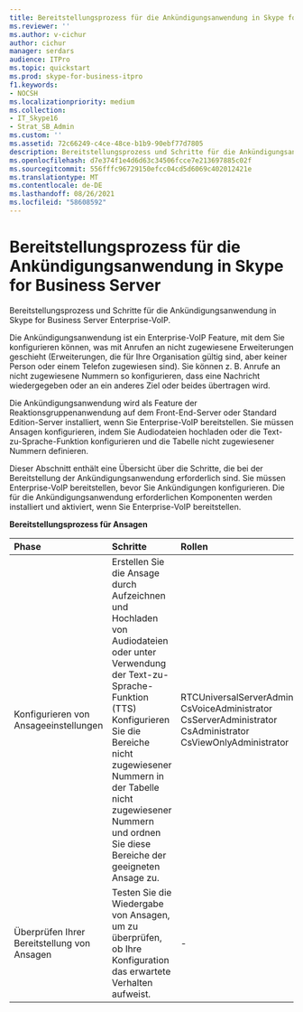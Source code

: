 ```yaml
---
title: Bereitstellungsprozess für die Ankündigungsanwendung in Skype for Business Server
ms.reviewer: ''
ms.author: v-cichur
author: cichur
manager: serdars
audience: ITPro
ms.topic: quickstart
ms.prod: skype-for-business-itpro
f1.keywords:
- NOCSH
ms.localizationpriority: medium
ms.collection:
- IT_Skype16
- Strat_SB_Admin
ms.custom: ''
ms.assetid: 72c66249-c4ce-48ce-b1b9-90ebf77d7805
description: Bereitstellungsprozess und Schritte für die Ankündigungsanwendung in Skype for Business Server Enterprise-VoIP.
ms.openlocfilehash: d7e374f1e4d6d63c34506fcce7e213697885c02f
ms.sourcegitcommit: 556fffc96729150efcc04cd5d6069c402012421e
ms.translationtype: MT
ms.contentlocale: de-DE
ms.lasthandoff: 08/26/2021
ms.locfileid: "58608592"
---
```

# <a name="deployment-process-for-the-announcement-application-in-skype-for-business-server"></a>Bereitstellungsprozess für die Ankündigungsanwendung in Skype for Business Server
 
Bereitstellungsprozess und Schritte für die Ankündigungsanwendung in Skype for Business Server Enterprise-VoIP.
  
Die Ankündigungsanwendung ist ein Enterprise-VoIP Feature, mit dem Sie konfigurieren können, was mit Anrufen an nicht zugewiesene Erweiterungen geschieht (Erweiterungen, die für Ihre Organisation gültig sind, aber keiner Person oder einem Telefon zugewiesen sind). Sie können z. B. Anrufe an nicht zugewiesene Nummern so konfigurieren, dass eine Nachricht wiedergegeben oder an ein anderes Ziel oder beides übertragen wird.
  
Die Ankündigungsanwendung wird als Feature der Reaktionsgruppenanwendung auf dem Front-End-Server oder Standard Edition-Server installiert, wenn Sie Enterprise-VoIP bereitstellen. Sie müssen Ansagen konfigurieren, indem Sie Audiodateien hochladen oder die Text-zu-Sprache-Funktion konfigurieren und die Tabelle nicht zugewiesener Nummern definieren.
  
Dieser Abschnitt enthält eine Übersicht über die Schritte, die bei der Bereitstellung der Ankündigungsanwendung erforderlich sind. Sie müssen Enterprise-VoIP bereitstellen, bevor Sie Ankündigungen konfigurieren. Die für die Ankündigungsanwendung erforderlichen Komponenten werden installiert und aktiviert, wenn Sie Enterprise-VoIP bereitstellen.
  
**Bereitstellungsprozess für Ansagen**

|**Phase**|**Schritte**|**Rollen**|**Bereitstellungsdokumentation**|
|:-----|:-----|:-----|:-----|
|Konfigurieren von Ansageeinstellungen  <br/> | Erstellen Sie die Ansage durch Aufzeichnen und Hochladen von Audiodateien oder unter Verwendung der Text-zu-Sprache-Funktion (TTS) <br/>  Konfigurieren Sie die Bereiche nicht zugewiesener Nummern in der Tabelle nicht zugewiesener Nummern und ordnen Sie diese Bereiche der geeigneten Ansage zu. <br/> |RTCUniversalServerAdmins  <br/> CsVoiceAdministrator  <br/> CsServerAdministrator  <br/> CsAdministrator  <br/> CsViewOnlyAdministrator  <br/> |[Erstellen oder Löschen einer Ankündigung in Skype for Business Server](create-an-announcement.md) <br/> [Erstellen oder Ändern eines Bereichs nicht zugewiesener Nummern in Skype for Business Server](create-or-modify-an-unassigned-number-range.md) <br/> |
|Überprüfen Ihrer Bereitstellung von Ansagen  <br/> |Testen Sie die Wiedergabe von Ansagen, um zu überprüfen, ob Ihre Konfiguration das erwartete Verhalten aufweist.  <br/> |-  <br/> |[(Optional) Überprüfen der Ankündigungsbereitstellung in Skype for Business](optional-verify-announcement-deployment.md) <br/> |
   

